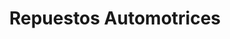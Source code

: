 ---
title: "Repuestos Automotrices"
url: /quito/repuestos-automotrices-avenida-mariscal-sucre/
shop: reparación de automóviles
---